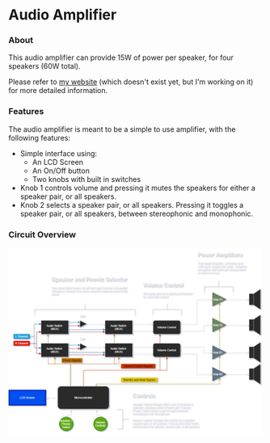 # Audio Amplifier
### About

This audio amplifier can provide 15W of power per speaker, for four speakers (60W total).

Please refer to [my website](#) (which doesn't exist yet, but I'm working on it) for more detailed information.

### Features

The audio amplifier is meant to be a simple to use amplifier, with the following features:

- Simple interface using:
  - An LCD Screen
  - An On/Off button
  - Two knobs with built in switches
- Knob 1 controls volume and pressing it mutes the speakers for either a speaker pair, or all speakers.
- Knob 2 selects a speaker pair, or all speakers. Pressing it toggles a speaker pair, or all speakers, between stereophonic and monophonic.

### Circuit Overview

![Audio Amplifier](https://github.com/zlaast/Audio-Amplifier/blob/main/Images/Amplifier%20-%20Flow%20Chart.png)



